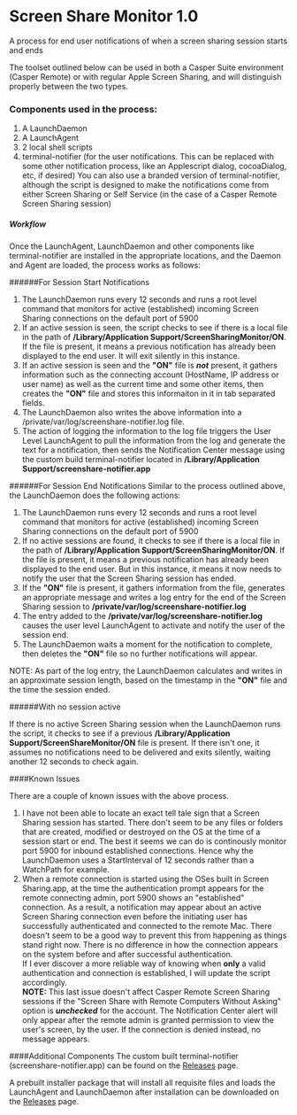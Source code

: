 Screen Share Monitor 1.0
====================

A process for end user notifications of when a screen sharing session starts and ends

The toolset outlined below can be used in both a Casper Suite environment (Casper Remote) or with regular Apple Screen Sharing, and will distinguish properly between the two types.

### Components used in the process:  
1. A LaunchDaemon  
2. A LaunchAgent
2. 2 local shell scripts  
3. terminal-notifier (for the user notifications. This can be replaced with some other notification process, like an Applescript dialog, cocoaDialog, etc, if desired) You can also use a branded version of terminal-notifier, although the script is designed to make the notifications come from either Screen Sharing or Self Service (in the case of a Casper Remote Screen Sharing session)

##### Workflow
Once the LaunchAgent, LaunchDaemon and other components like terminal-notifier are installed in the appropriate locations, and the Daemon and Agent are loaded, the process works as follows:

######For Session Start Notifications
1. The LaunchDaemon runs every 12 seconds and runs a root level command that monitors for active (established) incoming Screen Sharing connections on the default port of 5900
2. If an active session is seen, the script checks to see if there is a local file in the path of **/Library/Application Support/ScreenSharingMonitor/ON**. If the file is present, it means a previous notification has already been displayed to the end user. It will exit silently in this instance.
3. If an active session is seen and the **"ON"** file is ***not*** present, it gathers information such as the connecting account (HostName, IP address or user name) as well as the current time and some other items, then creates the **"ON"** file and stores this informaiton in it in tab separated fields.
4. The LaunchDaemon also writes the above information into a /private/var/log/screenshare-notifier.log file.
5. The action of logging the information to the log file triggers the User Level LaunchAgent to pull the information from the log and generate the text for a notification, then sends the Notification Center message using the custom build terminal-notifier located in **/Library/Application Support/screenshare-notifier.app**

######For Session End Notifications
Similar to the process outlined above, the LaunchDaemon does the following actions:

1. The LaunchDaemon runs every 12 seconds and runs a root level command that monitors for active (established) incoming Screen Sharing connections on the default port of 5900
2. If no active sessions are found, it checks to see if there is a local file in the path of **/Library/Application Support/ScreenSharingMonitor/ON**. If the file is present, it means a previous notification has already been displayed to the end user. But in this instance, it means it now needs to notify the user that the Screen Sharing session has ended.
3. If the **"ON"** file is present, it gathers information from the file, generates an appropriate message and writes a log entry for the end of the Screen Sharing session to **/private/var/log/screenshare-notifier.log**
4. The entry added to the **/private/var/log/screenshare-notifier.log** causes the user level LaunchAgent to activate and notify the user of the session end.
5. The LaunchDaemon waits a moment for the notification to complete, then deletes the **"ON"** file so no further notifications will appear.

NOTE: As part of the log entry, the LaunchDaemon calculates and writes in an approximate session length, based on the timestamp in the **"ON"** file and the time the session ended.

######With no session active

If there is no active Screen Sharing session when the LaunchDaemon runs the script, it checks to see if a previous **/Library/Application Support/ScreenShareMonitor/ON** file is present. If there isn't one, it assumes no notifications need to be delivered and exits silently, waiting another 12 seconds to check again.

####Known Issues

There are a couple of known issues with the above process.  

1. I have not been able to locate an exact tell tale sign that a Screen Sharing session has started. There don't seem to be any files or folders that are created, modified or destroyed on the OS at the time of a session start or end. The best it seems we can do is continously monitor port 5900 for inbound established connections. Hence why the LaunchDaemon uses a StartInterval of 12 seconds rather than a WatchPath for example.
2. When a remote connection is started using the OSes built in Screen Sharing.app, at the time the authentication prompt appears for the remote connecting admin, port 5900 shows an "established" connection. As a result, a notification may appear about an active Screen Sharing connection even before the initiating user has successfully authenticated and connected to the remote Mac. There doesn't seem to be a good way to prevent this from happening as things stand right now. There is no difference in how the connection appears on the system before and after successful authentication.  
If I ever discover a more reliable way of knowing when **only** a valid authentication and connection is established, I will update the script accordingly.  
**NOTE:** This last issue doesn't affect Casper Remote Screen Sharing sessions if the "Screen Share with Remote Computers Without Asking" option is ***unchecked*** for the account. The Notification Center alert will only appear after the remote admin is granted permission to view the user's screen, by the user. If the connection is denied instead, no message appears.

####Additional Components
The custom built terminal-notifier (screenshare-notifier.app) can be found on the [Releases](https://github.com/mm2270/ScreenSharingMonitor/releases) page.

A prebuilt installer package that will install all requisite files and loads the LaunchAgent and LaunchDaemon after installation can be downloaded on the [Releases](https://github.com/mm2270/ScreenSharingMonitor/releases) page.
